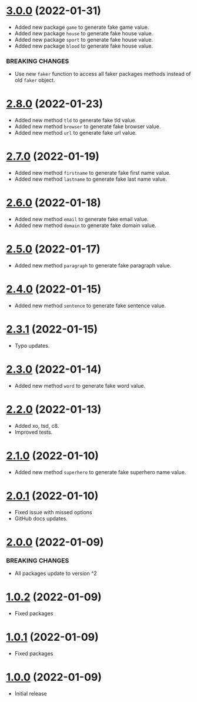 <a name="3.0.0"></a>
# [3.0.0](https://github.com/faker-javascript/faker) (2022-01-31)
* Added new package `game` to generate fake game value.
* Added new package `house` to generate fake house value.
* Added new package `sport` to generate fake house value.
* Added new package `blood` to generate fake house value.

### BREAKING CHANGES

* Use new `faker` function to access all faker packages methods instead of old `faker` object.

<a name="2.8.0"></a>
# [2.8.0](https://github.com/faker-javascript/faker) (2022-01-23)
* Added new method `tld` to generate fake tld value.
* Added new method `browser` to generate fake browser value.
* Added new method `url` to generate fake url value.

<a name="2.7.0"></a>
# [2.7.0](https://github.com/faker-javascript/faker) (2022-01-19)
* Added new method `firstname` to generate fake first name value.
* Added new method `lastname` to generate fake last name value.

<a name="2.6.0"></a>
# [2.6.0](https://github.com/faker-javascript/faker) (2022-01-18)
* Added new method `email` to generate fake email value.
* Added new method `domain` to generate fake domain value.

<a name="2.5.0"></a>
# [2.5.0](https://github.com/faker-javascript/faker) (2022-01-17)
* Added new method `paragraph` to generate fake paragraph value.

<a name="2.4.0"></a>
# [2.4.0](https://github.com/faker-javascript/faker) (2022-01-15)
* Added new method `sentence` to generate fake sentence value.

<a name="2.3.1"></a>
# [2.3.1](https://github.com/faker-javascript/faker) (2022-01-15)
* Typo updates.

<a name="2.3.0"></a>
# [2.3.0](https://github.com/faker-javascript/faker) (2022-01-14)
* Added new method `word` to generate fake word value.

<a name="2.2.0"></a>
# [2.2.0](https://github.com/faker-javascript/faker) (2022-01-13)
* Added xo, tsd, c8.
* Improved tests.

<a name="2.1.0"></a>
# [2.1.0](https://github.com/faker-javascript/faker) (2022-01-10)
* Added new method `superhero` to generate fake superhero name value.

<a name="2.0.1"></a>
# [2.0.1](https://github.com/faker-javascript/faker) (2022-01-10)
* Fixed issue with missed options
* GitHub docs updates.

<a name="2.0.0"></a>
# [2.0.0](https://github.com/faker-javascript/faker) (2022-01-09)

### BREAKING CHANGES

* All packages update to version ^2

<a name="1.0.2"></a>
# [1.0.2](https://github.com/faker-javascript/faker) (2022-01-09)
* Fixed packages

<a name="1.0.1"></a>
# [1.0.1](https://github.com/faker-javascript/faker) (2022-01-09)
* Fixed packages

<a name="1.0.0"></a>
# [1.0.0](https://github.com/faker-javascript/faker) (2022-01-09)
* Initial release
